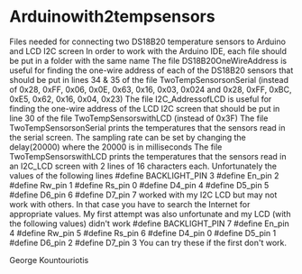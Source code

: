 # Arduinowith2tempsensors
Files needed for connecting two DS18B20 temperature sensors to Arduino and LCD I2C screen
In order to work with the Arduino IDE, each file should be put in a folder with the same name
The file DS18B20OneWireAddress is useful for finding the one-wire address of each of the DS18B20 sensors that should be put in lines 34 &  35 of the file TwoTempSensorsonSerial (instead of 0x28, 0xFF, 0x06, 0x0E, 0x63, 0x16, 0x03, 0x024 and 0x28, 0xFF, 0xBC, 0xE5, 0x62, 0x16, 0x04, 0x23)
The file I2C_AddressofLCD is useful for finding the one-wire address of the LCD I2C screen that should be put in line 30 of the file TwoTempSensorswithLCD (instead of 0x3F)
The file TwoTempSensorsonSerial prints the temperatures that the sensors read in the serial screen. The sampling rate can be set by changing the delay(20000) where the 20000 is in milliseconds 
The file TwoTempSensorswithLCD prints the temperatures that the sensors read in an I2C_LCD screen with 2 lines of 16 characters each. Unfortunately the values of the following lines
#define BACKLIGHT_PIN  3
#define En_pin  2
#define Rw_pin  1
#define Rs_pin  0
#define D4_pin  4
#define D5_pin  5
#define D6_pin  6
#define D7_pin  7
worked with my I2C LCD but may not work with others. In that case you have to search the Internet for appropriate values. My first attempt was also unfortunate and my LCD (with the following values) didn't work
#define BACKLIGHT_PIN  7
#define En_pin  4
#define Rw_pin  5
#define Rs_pin  6
#define D4_pin  0
#define D5_pin  1
#define D6_pin  2
#define D7_pin  3
You can try these if the first don't work.

George Kountouriotis
